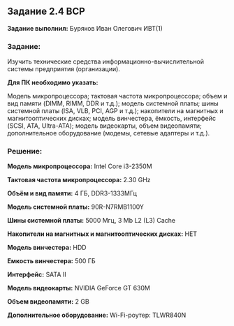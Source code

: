 ## Задание 2.4 ВСР

**Задание выполнил:** Буряков Иван Олегович ИВТ(1)

### Задание:

Изучить технические средства информационно-вычислительной системы предприятия (организации).

**Для ПК необходимо указать:**

Модель микропроцессора; тактовая частота микропроцессора; объем и вид памяти (DIMM, RIMM, DDR и т.д.); модель системной платы; шины системной платы (ISA, VLB, PCI, AGP и т.д.); накопители на магнитных и магнитооптических дисках; модель винчестера, ёмкость, интерфейс (SCSI, ATA, Ultra-ATA); модель видеокарты, объем видеопамяти; дополнительное оборудование (модемы, сетевые адаптеры и т.д.).

### Решение:

**Модель микропроцессора:** Intel Core i3-2350M

**Тактовая частота микропроцессора:** 2.30 GHz

**Объём и вид  памяти:** 4 ГБ, DDR3-1333МГц

**Модель системной платы:** 90R-N7RMB1100Y

**Шины системной платы:** 5000 Мгц, 3 Mb L2 (L3) Cache

**Накопители на магнитных и магнитооптических дисках:** НЕТ

**Модель винчестера:** HDD

**Емкость винчестера:** 500 ГБ

**Интерфейс:** SATA II

**Модель видеокарты:** NVIDIA GeForce GT 630M

**Объем видеопамяти:** 2 GB

**Дополнительное оборудование:** Wi-Fi-роутер: TLWR840N

